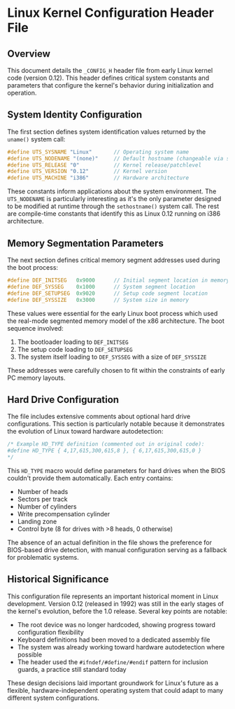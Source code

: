 # Linux Kernel Configuration Header File

## Overview

This document details the `_CONFIG_H` header file from early Linux kernel code (version 0.12). This header defines critical system constants and parameters that configure the kernel's behavior during initialization and operation.

## System Identity Configuration

The first section defines system identification values returned by the `uname()` system call:

```c
#define UTS_SYSNAME "Linux"       // Operating system name
#define UTS_NODENAME "(none)"     // Default hostname (changeable via sethostname())
#define UTS_RELEASE "0"           // Kernel release/patchlevel 
#define UTS_VERSION "0.12"        // Kernel version
#define UTS_MACHINE "i386"        // Hardware architecture
```

These constants inform applications about the system environment. The `UTS_NODENAME` is particularly interesting as it's the only parameter designed to be modified at runtime through the `sethostname()` system call. The rest are compile-time constants that identify this as Linux 0.12 running on i386 architecture.

## Memory Segmentation Parameters

The next section defines critical memory segment addresses used during the boot process:

```c
#define DEF_INITSEG   0x9000      // Initial segment location in memory
#define DEF_SYSSEG    0x1000      // System segment location
#define DEF_SETUPSEG  0x9020      // Setup code segment location
#define DEF_SYSSIZE   0x3000      // System size in memory
```

These values were essential for the early Linux boot process which used the real-mode segmented memory model of the x86 architecture. The boot sequence involved:

1. The bootloader loading to `DEF_INITSEG`
2. The setup code loading to `DEF_SETUPSEG`
3. The system itself loading to `DEF_SYSSEG` with a size of `DEF_SYSSIZE`

These addresses were carefully chosen to fit within the constraints of early PC memory layouts.

## Hard Drive Configuration

The file includes extensive comments about optional hard drive configurations. This section is particularly notable because it demonstrates the evolution of Linux toward hardware autodetection:

```c
/* Example HD_TYPE definition (commented out in original code):
#define HD_TYPE { 4,17,615,300,615,8 }, { 6,17,615,300,615,0 }
*/
```

This `HD_TYPE` macro would define parameters for hard drives when the BIOS couldn't provide them automatically. Each entry contains:

- Number of heads
- Sectors per track
- Number of cylinders
- Write precompensation cylinder
- Landing zone
- Control byte (8 for drives with >8 heads, 0 otherwise)

The absence of an actual definition in the file shows the preference for BIOS-based drive detection, with manual configuration serving as a fallback for problematic systems.

## Historical Significance

This configuration file represents an important historical moment in Linux development. Version 0.12 (released in 1992) was still in the early stages of the kernel's evolution, before the 1.0 release. Several key points are notable:

- The root device was no longer hardcoded, showing progress toward configuration flexibility
- Keyboard definitions had been moved to a dedicated assembly file
- The system was already working toward hardware autodetection where possible
- The header used the `#ifndef/#define/#endif` pattern for inclusion guards, a practice still standard today

These design decisions laid important groundwork for Linux's future as a flexible, hardware-independent operating system that could adapt to many different system configurations.

